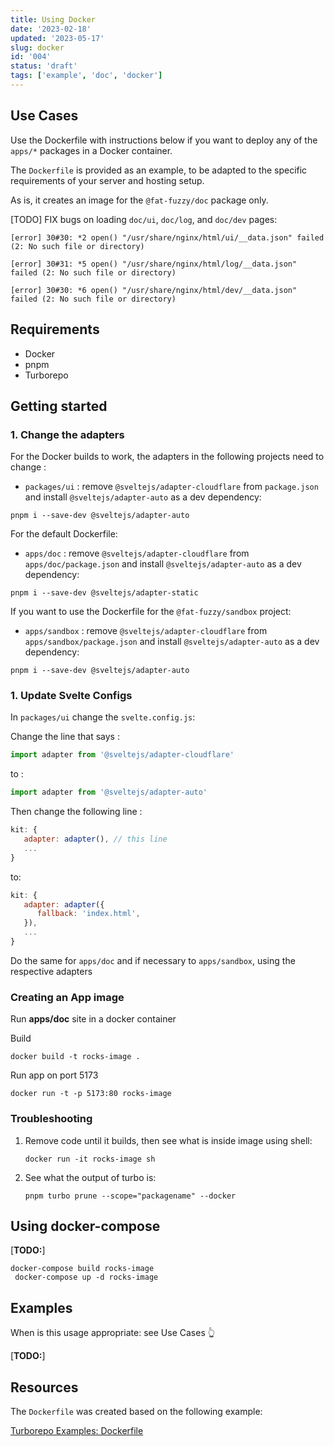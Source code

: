 ```yaml
---
title: Using Docker
date: '2023-02-18'
updated: '2023-05-17'
slug: docker
id: '004'
status: 'draft'
tags: ['example', 'doc', 'docker']
---
```


## Use Cases

Use the Dockerfile with instructions below if you want to deploy any of the `apps/*` packages in a Docker container.

The `Dockerfile` is provided as an example, to be adapted to the specific requirements of your server and hosting setup.

As is, it creates an image for the `@fat-fuzzy/doc` package only.

[TODO] FIX bugs on loading `doc/ui`, `doc/log`, and `doc/dev` pages:

```shell
[error] 30#30: *2 open() "/usr/share/nginx/html/ui/__data.json" failed (2: No such file or directory)
```

```shell
[error] 30#31: *5 open() "/usr/share/nginx/html/log/__data.json" failed (2: No such file or directory)
```

```shell
[error] 30#30: *6 open() "/usr/share/nginx/html/dev/__data.json" failed (2: No such file or directory)
```

## Requirements

- Docker
- pnpm
- Turborepo

## Getting started

### 1. Change the adapters

For the Docker builds to work, the adapters in the following projects need to change :

- `packages/ui` : remove `@sveltejs/adapter-cloudflare` from `package.json` and install `@sveltejs/adapter-auto` as a dev dependency:

```shell
pnpm i --save-dev @sveltejs/adapter-auto
```

For the default Dockerfile:

- `apps/doc` : remove `@sveltejs/adapter-cloudflare` from `apps/doc/package.json` and install `@sveltejs/adapter-auto` as a dev dependency:

```shell
pnpm i --save-dev @sveltejs/adapter-static
```

If you want to use the Dockerfile for the `@fat-fuzzy/sandbox` project:

- `apps/sandbox` : remove `@sveltejs/adapter-cloudflare` from `apps/sandbox/package.json` and install `@sveltejs/adapter-auto` as a dev dependency:

```shell
pnpm i --save-dev @sveltejs/adapter-auto
```

### 1. Update Svelte Configs

In `packages/ui` change the `svelte.config.js`:

Change the line that says :

```javascript
import adapter from '@sveltejs/adapter-cloudflare'
```

to :

```javascript
import adapter from '@sveltejs/adapter-auto'
```

Then change the following line :

```javascript
kit: {
   adapter: adapter(), // this line
   ...
}
```

to:

```javascript
kit: {
   adapter: adapter({
      fallback: 'index.html',
   }),
   ...
}
```

Do the same for `apps/doc` and if necessary to `apps/sandbox`, using the respective adapters

### Creating an App image

Run **apps/doc** site in a docker container

Build

```shell
docker build -t rocks-image .
```

Run app on port 5173

```shell
docker run -t -p 5173:80 rocks-image
```

### Troubleshooting

1. Remove code until it builds, then see what is inside image using shell:

   ```shell
   docker run -it rocks-image sh
   ```

1. See what the output of turbo is:

   ```shell
   pnpm turbo prune --scope="packagename" --docker
   ```

## Using docker-compose

[**TODO:**]

```shell
docker-compose build rocks-image
 docker-compose up -d rocks-image
```

## Examples

When is this usage appropriate: see Use Cases 👆

[**TODO:**]

## Resources

The `Dockerfile` was created based on the following example:

[Turborepo Examples: Dockerfile](https://github.com/vercel/turbo/blob/main/examples/with-docker/apps/web/Dockerfile)
